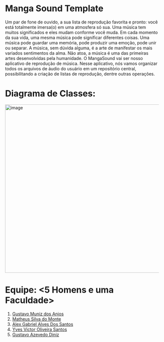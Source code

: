 # Manga Sound Template

Um par de fone de ouvido, a sua lista de reprodução favorita e pronto: você está totalmente imersa(o) em uma atmosfera só sua. Uma música tem muitos significados e eles mudam conforme você muda. Em cada momento da sua vida, uma mesma música pode significar diferentes coisas. Uma música pode guardar uma memória, pode produzir uma emoção, pode unir ou separar. A música, sem dúvida alguma, é a arte de manifestar os mais variados sentimentos da alma. Não atoa, a música é uma das primeiras artes desenvolvidas pela humanidade. O MangaSound vai ser nosso aplicativo de reprodução de música. Nesse aplicativo, nós vamos organizar todos os arquivos de áudio do usuário em um repositório central, possibilitando a criação de listas de reprodução, dentre outras operações.

# Diagrama de Classes:

<img width="552" alt="image" src="https://github.com/user-attachments/assets/9873181b-511f-42d9-8cf5-5d5966515634" />


# Equipe: <5 Homens e uma Faculdade>
1. [Gustavo Muniz dos Anjos](mailto:contact@gustavoanjos.com)
2. [Matheus Silva do Monte](mailto:matheusmontedev@hotmail.com)
3. [Alex Gabriel Alves Dos Santos](mailto:Gabriel.lex20@gmail.com)
4. [Yves Victor Oliveira Santos](mailto:yvesvictor55@gmail.com)
5. [Gustavo Azevedo Diniz](mailto:azevedo.diniz@aluno.unex.edu.br)

